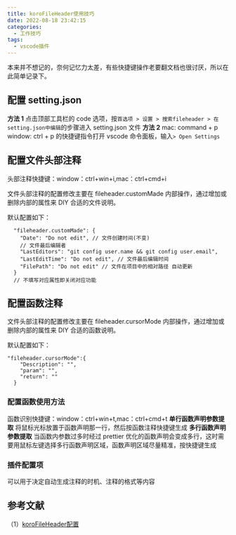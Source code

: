```yaml
---
title: koroFileHeader使用技巧
date: 2022-08-18 23:42:15
categories:
  - 工作技巧
tags:
  - vscode插件
---
```


本来并不想记的，奈何记忆力太差，有些快捷键操作老要翻文档也很讨厌，所以在此简单记录下。
<!-- more --> 

## 配置 setting.json

**方法 1**
点击顶部工具栏的 code 选项，按`首选项 > 设置 > 搜索fileheader > 在setting.json中编辑`的步骤进入 setting.json 文件
**方法 2**
mac: command + p window: ctrl + p 的快捷键指令打开 vscode 命令面板，输入`> Open Settings`

## 配置文件头部注释

头部注释快捷键：window：ctrl+win+i,mac：ctrl+cmd+i

文件头部注释的配置修改主要在 fileheader.customMade 内部操作，通过增加或删除内部的属性来 DIY 合适的文件说明。

默认配置如下：

```
  "fileheader.customMade": {
    "Date": "Do not edit", // 文件创建时间(不变)
    // 文件最后编辑者
    "LastEditors": "git config user.name && git config user.email",
    "LastEditTime": "Do not edit", // 文件最后编辑时间
    "FilePath": "Do not edit" // 文件在项目中的相对路径 自动更新
  }
  // 不填写对应属性即关闭对应功能
```

## 配置函数注释

文件头部注释的配置修改主要在 fileheader.cursorMode 内部操作，通过增加或删除内部的属性来 DIY 合适的函数说明。

默认配置如下：

```
"fileheader.cursorMode":{
    "Description": "",
    "param": "",
    "return": ""
  }
```

### 配置函数使用方法

函数识别快捷键：window：ctrl+win+t,mac：ctrl+cmd+t
**单行函数声明参数提取**
将鼠标光标放置于函数声明那一行，然后按函数注释快捷键生成
**多行函数声明参数提取**
当函数内参数过多时经过 prettier 优化的函数声明会变成多行，这时需要用鼠标左键选择多行函数声明区域，函数声明区域尽量精准，按快捷键生成

### 插件配置项

可以用于决定自动生成注释的时机、注释的格式等内容

## 参考文献

（1）[koroFileHeader配置](https://hub.fastgit.xyz/OBKoro1/koro1FileHeader/wiki/%E9%85%8D%E7%BD%AE)
